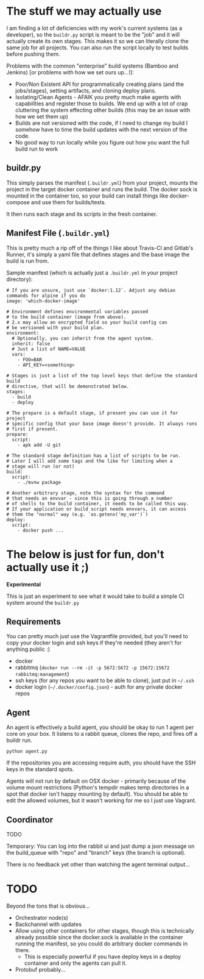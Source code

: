 # The stuff we may actually use

I am finding a lot of deficiencies with my work's current systems (as a developer), so the `buildr.py` script is meant to be the "job" and it will actually create its own stages. This makes it so we can literally clone the same job for all projects. You can also run the script locally to test builds before pushing them.

Problems with the common "enterprise" build systems (Bamboo and Jenkins) [or problems with how we set ours up...!]:

* Poor/Non Existent API for programmatically creating plans (and the jobs/stages), setting artifacts, and cloning deploy plans.
* Isolating/Clean Agents - AFAIK you pretty much make agents with capabilities and register those to builds. We end up with a lot of crap cluttering the system effecting other builds (this may be an issue with how we set them up)
* Builds are not versioned with the code, if I need to change my build I somehow have to time the build updates with the next version of the code.
* No good way to run locally while you figure out how you want the full build run to work

## buildr.py

This simply parses the manifest (`.buildr.yml`) from your project, mounts the project in the target docker container and runs the build. The docker sock is mounted in the container too, so your build can install things like docker-compose and use them for builds/tests.

It then runs each stage and its scripts in the fresh container.

## Manifest File (`.buildr.yml`)

This is pretty much a rip off of the things I like about Travis-CI and Gitlab's Runner, it's simply a yaml file that defines stages and the base image the build is run from.

Sample manifest (which is actually just a `.buildr.yml` in your project directory):

    # If you are unsure, just use `docker:1.12`. Adjust any debian commands for alpine if you do
    image: 'which-docker-image'
    
    # Environment defines environmental variables passed
    # to the build container (image from above).
    # 2.x may allow an encrypted field so your build config can
    # be versioned with your build plan.
    environment:
      # Optionally, you can inherit from the agent system.
      inherit: false
      # Just a list of NAME=VALUE
      vars:
        - FOO=BAR
        - API_KEY=<something>
    
    # Stages is just a list of the top level keys that define the standard build
    # directive, that will be demonstrated below.
    stages:
      - build
      - deploy

    # The prepare is a default stage, if present you can use it for project
    # specific config that your base image doesn't provide. It always runs
    # first if present.
    prepare:
      script:
        - apk add -U git
        
    # The standard stage definition has a list of scripts to be run.
    # Later I will add some tags and the like for limiting when a 
    # stage will run (or not)
    build:
      script:
        - ./mvnw package
    
    # Another arbitrary stage, note the syntax for the command
    # that needs an envvar - since this is going through a number
    # of shells to the build container, it needs to be called this way.
    # If your application or build script needs envvars, it can access
    # them the "normal" way (e.g. `os.getenv('my_var')`)
    deploy:
      script:
        - docker push ...


# The below is just for fun, don't actually use it ;)

**Experimental**

This is just an experiment to see what it would take to build a simple CI system around the `buildr.py`

## Requirements

You can pretty much just use the Vagrantfile provided, but you'll need to copy your docker login and ssh keys if they're needed (they aren't for anything public :)

* docker
* rabbitmq (`docker run --rm -it -p 5672:5672 -p 15672:15672 rabbitmq:management`)
* ssh keys (for any repos you want to be able to clone), just put in `~/.ssh`
* docker login (`~/.docker/config.json`) - auth for any private docker repos

## Agent

An agent is effectively a build agent, you should be okay to run 1 agent per core on your box. It listens to a rabbit queue, clones the repo, and fires off a buildr run.

    python agent.py

If the repositories you are accessing require auth, you should have the SSH keys in the standard spots.

Agents will not run by default on OSX docker - primarily because of the volume mount restrictions (Python's tempdir makes temp directories in a spot that docker isn't happy mounting by default). You should be able to edit the allowed volumes, but it wasn't working for me so I just use Vagrant.

## Coordinator

TODO

Temporary: You can log into the rabbit ui and just dump a json message on the build_queue with "repo" and "branch" keys (the branch is optional).

There is no feedback yet other than watching the agent terminal output...

# TODO

Beyond the tons that is obvious...

* Orchestrator node(s)
* Backchannel with updates
* Allow using other containers for other stages, though this is technically already possible since the docker.sock is available in the container running the manifest, so you could do arbitrary docker commands in there. 
  * This is especially powerful if you have deploy keys in a deploy container and only the agents can pull it.
* Protobuf probably...
